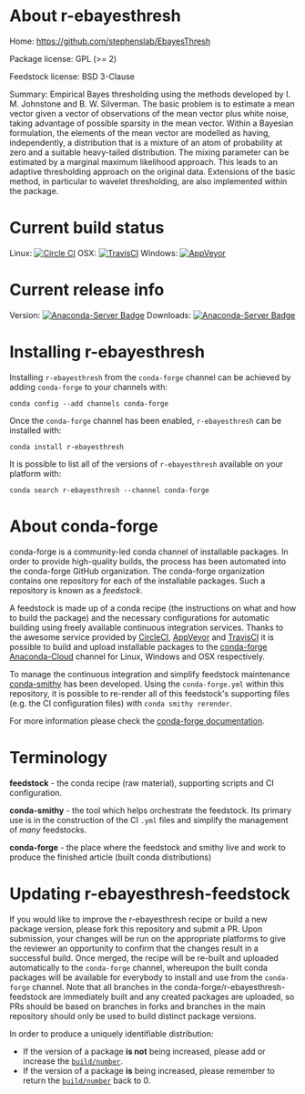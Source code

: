 About r-ebayesthresh
====================

Home: https://github.com/stephenslab/EbayesThresh

Package license: GPL (>= 2)

Feedstock license: BSD 3-Clause

Summary: Empirical Bayes thresholding using the methods developed by I. M. Johnstone and B. W. Silverman. The basic problem is to estimate a mean vector given a vector of observations of the mean vector plus white noise, taking advantage of possible sparsity in the mean vector. Within a Bayesian formulation, the elements of the mean vector are modelled as having, independently, a distribution that is a mixture of an atom of probability at zero and a suitable heavy-tailed distribution. The mixing parameter can be estimated by a marginal maximum likelihood approach. This leads to an adaptive thresholding approach on the original data. Extensions of the basic method, in particular to wavelet thresholding, are also implemented within the package.



Current build status
====================

Linux: [![Circle CI](https://circleci.com/gh/conda-forge/r-ebayesthresh-feedstock.svg?style=shield)](https://circleci.com/gh/conda-forge/r-ebayesthresh-feedstock)
OSX: [![TravisCI](https://travis-ci.org/conda-forge/r-ebayesthresh-feedstock.svg?branch=master)](https://travis-ci.org/conda-forge/r-ebayesthresh-feedstock)
Windows: [![AppVeyor](https://ci.appveyor.com/api/projects/status/github/conda-forge/r-ebayesthresh-feedstock?svg=True)](https://ci.appveyor.com/project/conda-forge/r-ebayesthresh-feedstock/branch/master)

Current release info
====================
Version: [![Anaconda-Server Badge](https://anaconda.org/conda-forge/r-ebayesthresh/badges/version.svg)](https://anaconda.org/conda-forge/r-ebayesthresh)
Downloads: [![Anaconda-Server Badge](https://anaconda.org/conda-forge/r-ebayesthresh/badges/downloads.svg)](https://anaconda.org/conda-forge/r-ebayesthresh)

Installing r-ebayesthresh
=========================

Installing `r-ebayesthresh` from the `conda-forge` channel can be achieved by adding `conda-forge` to your channels with:

```
conda config --add channels conda-forge
```

Once the `conda-forge` channel has been enabled, `r-ebayesthresh` can be installed with:

```
conda install r-ebayesthresh
```

It is possible to list all of the versions of `r-ebayesthresh` available on your platform with:

```
conda search r-ebayesthresh --channel conda-forge
```


About conda-forge
=================

conda-forge is a community-led conda channel of installable packages.
In order to provide high-quality builds, the process has been automated into the
conda-forge GitHub organization. The conda-forge organization contains one repository
for each of the installable packages. Such a repository is known as a *feedstock*.

A feedstock is made up of a conda recipe (the instructions on what and how to build
the package) and the necessary configurations for automatic building using freely
available continuous integration services. Thanks to the awesome service provided by
[CircleCI](https://circleci.com/), [AppVeyor](http://www.appveyor.com/)
and [TravisCI](https://travis-ci.org/) it is possible to build and upload installable
packages to the [conda-forge](https://anaconda.org/conda-forge)
[Anaconda-Cloud](http://docs.anaconda.org/) channel for Linux, Windows and OSX respectively.

To manage the continuous integration and simplify feedstock maintenance
[conda-smithy](http://github.com/conda-forge/conda-smithy) has been developed.
Using the ``conda-forge.yml`` within this repository, it is possible to re-render all of
this feedstock's supporting files (e.g. the CI configuration files) with ``conda smithy rerender``.

For more information please check the [conda-forge documentation](https://conda-forge.org/docs/).

Terminology
===========

**feedstock** - the conda recipe (raw material), supporting scripts and CI configuration.

**conda-smithy** - the tool which helps orchestrate the feedstock.
                   Its primary use is in the construction of the CI ``.yml`` files
                   and simplify the management of *many* feedstocks.

**conda-forge** - the place where the feedstock and smithy live and work to
                  produce the finished article (built conda distributions)


Updating r-ebayesthresh-feedstock
=================================

If you would like to improve the r-ebayesthresh recipe or build a new
package version, please fork this repository and submit a PR. Upon submission,
your changes will be run on the appropriate platforms to give the reviewer an
opportunity to confirm that the changes result in a successful build. Once
merged, the recipe will be re-built and uploaded automatically to the
`conda-forge` channel, whereupon the built conda packages will be available for
everybody to install and use from the `conda-forge` channel.
Note that all branches in the conda-forge/r-ebayesthresh-feedstock are
immediately built and any created packages are uploaded, so PRs should be based
on branches in forks and branches in the main repository should only be used to
build distinct package versions.

In order to produce a uniquely identifiable distribution:
 * If the version of a package **is not** being increased, please add or increase
   the [``build/number``](http://conda.pydata.org/docs/building/meta-yaml.html#build-number-and-string).
 * If the version of a package **is** being increased, please remember to return
   the [``build/number``](http://conda.pydata.org/docs/building/meta-yaml.html#build-number-and-string)
   back to 0.